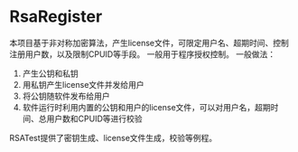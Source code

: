 # RsaRegister
本项目基于非对称加密算法，产生license文件，可限定用户名、超期时间、控制注册用户数，以及限制CPUID等手段。
一般用于程序授权控制。
一般做法：
1. 产生公钥和私钥
2. 用私钥产生license文件并发给用户
3. 将公钥随软件发布给用户
4. 软件运行时利用内置的公钥和用户的license文件，可以对用户名，超期时间、总用户数和CPUID等进行校验

RSATest提供了密钥生成、license文件生成，校验等例程。
